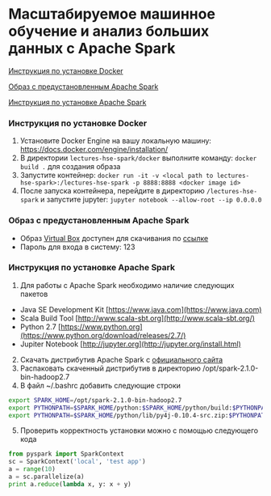 # Масштабируемое машинное обучение и анализ больших данных с Apache Spark

[Инструкция по установке Docker](https://github.com/a4tunado/lectures-hse-spark#docker)

[Образ с предустановленным Apache Spark](https://github.com/a4tunado/lectures-hse-spark#virtualbox)

[Инструкция по установке Apache Spark](https://github.com/a4tunado/lectures-hse-spark#manual-setup)

### Инструкция по установке Docker [](#docker)
1. Установите Docker Engine на вашу локальную машину: https://docs.docker.com/engine/installation/
2. В директории ```lectures-hse-spark/docker``` выполните команду: ```docker build .``` для создания образа
3. Запустите контейнер: ```docker run -it -v <local path to lectures-hse-spark>:/lectures-hse-spark -p 8888:8888 <docker image id>```
4. После запуска контейнера, перейдите в директорию ```/lectures-hse-spark``` и запустите jupyter: ```jupyter notebook --allow-root --ip 0.0.0.0```

### Образ с предустановленным Apache Spark [](#virtualbox)
* Образ [Virtual Box](https://www.virtualbox.org/wiki/Downloads) доступен для скачивания по [ссылке](https://goo.gl/PrNTSJ)
* Пароль для входа в систему: 123

### Инструкция по установке Apache Spark [](#manual-setup)
1. Для работы с Apache Spark необходимо наличие следующих пакетов 
  * Java SE Development Kit [https://www.java.com](https://www.java.com)
  * Scala Build Tool [http://www.scala-sbt.org](http://www.scala-sbt.org/)
  * Python 2.7 [https://www.python.org](https://www.python.org/download/releases/2.7/)
  * Jupiter Notebook [http://jupyter.org](http://jupyter.org/install.html)
2. Скачать дистрибутив Apache Spark с [официального сайта](http://spark.apache.org/downloads.html)
3. Распаковать скаченный дистрибутив в директорию /opt/spark-2.1.0-bin-hadoop2.7
4. В файл ~/.bashrc добавить следующие строки
```bash
export SPARK_HOME=/opt/spark-2.1.0-bin-hadoop2.7
export PYTHONPATH=$SPARK_HOME/python:$SPARK_HOME/python/build:$PYTHONPATH
export PYTHONPATH=$SPARK_HOME/python/lib/py4j-0.10.4-src.zip:$PYTHONPATH
```
5. Проверить корректность установки можно с помощью следующего кода
```python
from pyspark import SparkContext
sc = SparkContext('local', 'test app')
a = range(10)
a = sc.parallelize(a)
print a.reduce(lambda x, y: x + y)
```
